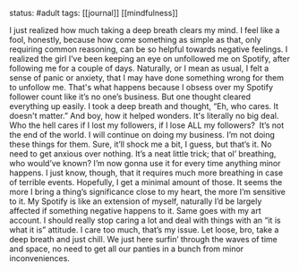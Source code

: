 status: #adult 
tags: [[journal]] [[mindfulness]] 

I just realized how much taking a deep breath clears my mind. I feel like a fool, honestly, because how come something as simple as that, only requiring common reasoning, can be so helpful towards negative feelings. I realized the girl I’ve been keeping an eye on unfollowed me on Spotify, after following me for a couple of days. Naturally, or I mean as usual, I felt a sense of panic or anxiety, that I may have done something wrong for them to unfollow me. That's what happens because I obsess over my Spotify follower count like it’s no one’s business. But one thought cleared everything up easily. I took a deep breath and thought, “Eh, who cares. It doesn't matter.” And boy, how it helped wonders. It's literally no big deal. Who the hell cares if I lost my followers, if I lose ALL my followers?  It’s not the end of the world. I will continue on doing my business. I’m not doing these things for them. Sure, it’ll shock me a bit, I guess, but that’s it. No need to get anxious over nothing. It’s a neat little trick; that ol’ breathing, who would’ve known? I’m now gonna use it for every time anything minor happens. I just know, though, that it requires much more breathing in case of terrible events. Hopefully, I get a minimal amount of those. It seems the more I bring a thing’s significance close to my heart, the more I’m sensitive to it. My Spotify is like an extension of myself, naturally I’d be largely affected if something negative happens to it. Same goes with my art account. I should really stop caring a lot and deal with things with an “it is what it is” attitude. I care too much, that’s my issue. Let loose, bro, take a deep breath and just chill. We just here surfin’ through the waves of time and space, no need to get all our panties in a bunch from minor inconveniences.